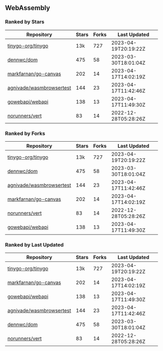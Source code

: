 ## WebAssembly

### Ranked by Stars

| Repository | Stars | Forks | Last Updated |
|------------|-------|-------|--------------|
| [tinygo-org/tinygo](https://github.com/tinygo-org/tinygo) | 13k | 727 | 2023-04-19T20:19:22Z |
| [dennwc/dom](https://github.com/dennwc/dom) | 475 | 58 | 2023-03-30T18:01:04Z |
| [markfarnan/go-canvas](https://github.com/markfarnan/go-canvas) | 202 | 14 | 2023-04-17T14:02:19Z |
| [agnivade/wasmbrowsertest](https://github.com/agnivade/wasmbrowsertest) | 144 | 23 | 2023-04-17T11:42:46Z |
| [gowebapi/webapi](https://github.com/gowebapi/webapi) | 138 | 13 | 2023-04-17T11:49:30Z |
| [norunners/vert](https://github.com/norunners/vert) | 83 | 14 | 2022-12-28T05:28:26Z |

### Ranked by Forks

| Repository | Stars | Forks | Last Updated |
|------------|-------|-------|--------------|
| [tinygo-org/tinygo](https://github.com/tinygo-org/tinygo) | 13k | 727 | 2023-04-19T20:19:22Z |
| [dennwc/dom](https://github.com/dennwc/dom) | 475 | 58 | 2023-03-30T18:01:04Z |
| [agnivade/wasmbrowsertest](https://github.com/agnivade/wasmbrowsertest) | 144 | 23 | 2023-04-17T11:42:46Z |
| [markfarnan/go-canvas](https://github.com/markfarnan/go-canvas) | 202 | 14 | 2023-04-17T14:02:19Z |
| [norunners/vert](https://github.com/norunners/vert) | 83 | 14 | 2022-12-28T05:28:26Z |
| [gowebapi/webapi](https://github.com/gowebapi/webapi) | 138 | 13 | 2023-04-17T11:49:30Z |

### Ranked by Last Updated

| Repository | Stars | Forks | Last Updated |
|------------|-------|-------|--------------|
| [tinygo-org/tinygo](https://github.com/tinygo-org/tinygo) | 13k | 727 | 2023-04-19T20:19:22Z |
| [markfarnan/go-canvas](https://github.com/markfarnan/go-canvas) | 202 | 14 | 2023-04-17T14:02:19Z |
| [gowebapi/webapi](https://github.com/gowebapi/webapi) | 138 | 13 | 2023-04-17T11:49:30Z |
| [agnivade/wasmbrowsertest](https://github.com/agnivade/wasmbrowsertest) | 144 | 23 | 2023-04-17T11:42:46Z |
| [dennwc/dom](https://github.com/dennwc/dom) | 475 | 58 | 2023-03-30T18:01:04Z |
| [norunners/vert](https://github.com/norunners/vert) | 83 | 14 | 2022-12-28T05:28:26Z |

